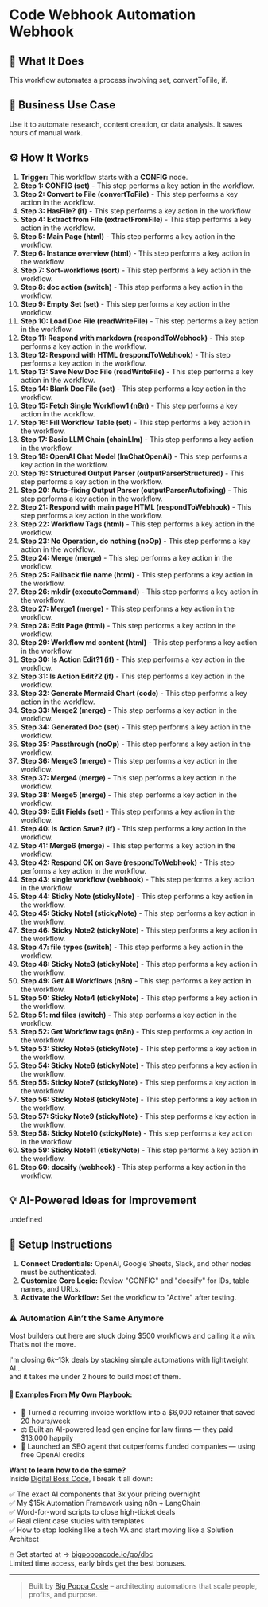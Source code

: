 # Code Webhook Automation Webhook

## 🚀 What It Does
This workflow automates a process involving set, convertToFile, if.

## 💼 Business Use Case
Use it to automate research, content creation, or data analysis. It saves hours of manual work.

## ⚙️ How It Works
1.  **Trigger:** This workflow starts with a **CONFIG** node.
2. **Step 1: CONFIG (set)** - This step performs a key action in the workflow.
3. **Step 2: Convert to File (convertToFile)** - This step performs a key action in the workflow.
4. **Step 3: HasFile? (if)** - This step performs a key action in the workflow.
5. **Step 4: Extract from File (extractFromFile)** - This step performs a key action in the workflow.
6. **Step 5: Main Page (html)** - This step performs a key action in the workflow.
7. **Step 6: Instance overview (html)** - This step performs a key action in the workflow.
8. **Step 7: Sort-workflows (sort)** - This step performs a key action in the workflow.
9. **Step 8: doc action (switch)** - This step performs a key action in the workflow.
10. **Step 9: Empty Set (set)** - This step performs a key action in the workflow.
11. **Step 10: Load Doc File (readWriteFile)** - This step performs a key action in the workflow.
12. **Step 11: Respond with markdown (respondToWebhook)** - This step performs a key action in the workflow.
13. **Step 12: Respond with HTML (respondToWebhook)** - This step performs a key action in the workflow.
14. **Step 13: Save New Doc File (readWriteFile)** - This step performs a key action in the workflow.
15. **Step 14: Blank Doc File (set)** - This step performs a key action in the workflow.
16. **Step 15: Fetch Single Workflow1 (n8n)** - This step performs a key action in the workflow.
17. **Step 16: Fill Workflow Table (set)** - This step performs a key action in the workflow.
18. **Step 17: Basic LLM Chain (chainLlm)** - This step performs a key action in the workflow.
19. **Step 18: OpenAI Chat Model (lmChatOpenAi)** - This step performs a key action in the workflow.
20. **Step 19: Structured Output Parser (outputParserStructured)** - This step performs a key action in the workflow.
21. **Step 20: Auto-fixing Output Parser (outputParserAutofixing)** - This step performs a key action in the workflow.
22. **Step 21: Respond with main page HTML (respondToWebhook)** - This step performs a key action in the workflow.
23. **Step 22: Workflow Tags (html)** - This step performs a key action in the workflow.
24. **Step 23: No Operation, do nothing (noOp)** - This step performs a key action in the workflow.
25. **Step 24: Merge (merge)** - This step performs a key action in the workflow.
26. **Step 25: Fallback file name (html)** - This step performs a key action in the workflow.
27. **Step 26: mkdir (executeCommand)** - This step performs a key action in the workflow.
28. **Step 27: Merge1 (merge)** - This step performs a key action in the workflow.
29. **Step 28: Edit Page (html)** - This step performs a key action in the workflow.
30. **Step 29: Workflow md content (html)** - This step performs a key action in the workflow.
31. **Step 30: Is Action Edit?1 (if)** - This step performs a key action in the workflow.
32. **Step 31: Is Action Edit?2 (if)** - This step performs a key action in the workflow.
33. **Step 32: Generate Mermaid Chart (code)** - This step performs a key action in the workflow.
34. **Step 33: Merge2 (merge)** - This step performs a key action in the workflow.
35. **Step 34: Generated Doc (set)** - This step performs a key action in the workflow.
36. **Step 35: Passthrough (noOp)** - This step performs a key action in the workflow.
37. **Step 36: Merge3 (merge)** - This step performs a key action in the workflow.
38. **Step 37: Merge4 (merge)** - This step performs a key action in the workflow.
39. **Step 38: Merge5 (merge)** - This step performs a key action in the workflow.
40. **Step 39: Edit Fields (set)** - This step performs a key action in the workflow.
41. **Step 40: Is Action Save? (if)** - This step performs a key action in the workflow.
42. **Step 41: Merge6 (merge)** - This step performs a key action in the workflow.
43. **Step 42: Respond OK on Save (respondToWebhook)** - This step performs a key action in the workflow.
44. **Step 43: single workflow (webhook)** - This step performs a key action in the workflow.
45. **Step 44: Sticky Note (stickyNote)** - This step performs a key action in the workflow.
46. **Step 45: Sticky Note1 (stickyNote)** - This step performs a key action in the workflow.
47. **Step 46: Sticky Note2 (stickyNote)** - This step performs a key action in the workflow.
48. **Step 47: file types (switch)** - This step performs a key action in the workflow.
49. **Step 48: Sticky Note3 (stickyNote)** - This step performs a key action in the workflow.
50. **Step 49: Get All Workflows (n8n)** - This step performs a key action in the workflow.
51. **Step 50: Sticky Note4 (stickyNote)** - This step performs a key action in the workflow.
52. **Step 51: md files (switch)** - This step performs a key action in the workflow.
53. **Step 52: Get Workflow tags (n8n)** - This step performs a key action in the workflow.
54. **Step 53: Sticky Note5 (stickyNote)** - This step performs a key action in the workflow.
55. **Step 54: Sticky Note6 (stickyNote)** - This step performs a key action in the workflow.
56. **Step 55: Sticky Note7 (stickyNote)** - This step performs a key action in the workflow.
57. **Step 56: Sticky Note8 (stickyNote)** - This step performs a key action in the workflow.
58. **Step 57: Sticky Note9 (stickyNote)** - This step performs a key action in the workflow.
59. **Step 58: Sticky Note10 (stickyNote)** - This step performs a key action in the workflow.
60. **Step 59: Sticky Note11 (stickyNote)** - This step performs a key action in the workflow.
61. **Step 60: docsify (webhook)** - This step performs a key action in the workflow.

## 💡 AI-Powered Ideas for Improvement
undefined

## 🔧 Setup Instructions
1. **Connect Credentials:** OpenAI, Google Sheets, Slack, and other nodes must be authenticated.
2. **Customize Core Logic:** Review "CONFIG" and "docsify" for IDs, table names, and URLs.
3. **Activate the Workflow:** Set the workflow to "Active" after testing.

### ⚠️ Automation Ain’t the Same Anymore

Most builders out here are stuck doing $500 workflows and calling it a win.  
That’s not the move.  

I'm closing $6k–$13k deals by stacking simple automations with lightweight AI...  
and it takes me under 2 hours to build most of them.

#### 🧠 Examples From My Own Playbook:
- 🔁 Turned a recurring invoice workflow into a $6,000 retainer that saved 20 hours/week  
- ⚖️ Built an AI-powered lead gen engine for law firms — they paid $13,000 happily  
- 🚀 Launched an SEO agent that outperforms funded companies — using free OpenAI credits  

**Want to learn how to do the same?**  
Inside [Digital Boss Code](https://bigpoppacode.io/go/dbc), I break it all down:

✅ The exact AI components that 3x your pricing overnight  
✅ My $15k Automation Framework using n8n + LangChain  
✅ Word-for-word scripts to close high-ticket deals  
✅ Real client case studies with templates  
✅ How to stop looking like a tech VA and start moving like a Solution Architect  

🔥 Get started at → [bigpoppacode.io/go/dbc](https://bigpoppacode.io/go/dbc)  
Limited time access, early birds get the best bonuses.

---
> Built by [Big Poppa Code](https://bigpoppacode.io) – architecting automations that scale people, profits, and purpose.
